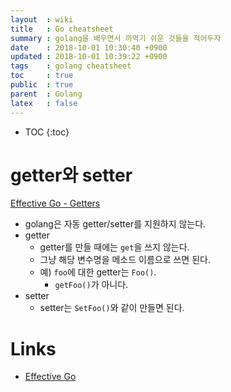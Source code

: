 ```yaml
---
layout  : wiki
title   : Go cheatsheet
summary : golang을 배우면서 까먹기 쉬운 것들을 적어두자
date    : 2018-10-01 10:30:40 +0900
updated : 2018-10-01 10:39:22 +0900
tags    : golang cheatsheet
toc     : true
public  : true
parent  : Golang
latex   : false
---
```

* TOC
{:toc}

# getter와 setter

[Effective Go - Getters](https://golang.org/doc/effective_go.html?#Getters )

* golang은 자동 getter/setter를 지원하지 않는다.
* getter
    * getter를 만들 때에는 `get`을 쓰지 않는다.
    * 그냥 해당 변수명을 메소드 이름으로 쓰면 된다.
    * 예) `foo`에 대한 getter는 `Foo()`.
        * `getFoo()`가 아니다.
* setter
    * setter는 `SetFoo()`와 같이 만들면 된다.

# Links

* [Effective Go](https://golang.org/doc/effective_go.html )

